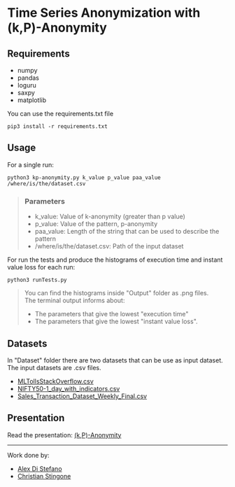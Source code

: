 # Time Series Anonymization with (k,P)-Anonymity

## Requirements
- numpy
- pandas
- loguru
- saxpy
- matplotlib

You can use the requirements.txt file
```console
pip3 install -r requirements.txt
```

## Usage
For a single run:
```console
python3 kp-anonymity.py k_value p_value paa_value /where/is/the/dataset.csv
```
>### Parameters
> - k_value: Value of k-anonymity (greater than p value)
> - p_value: Value of the pattern, p-anonymity
> - paa_value: Length of the string that can be used to describe the pattern
> - /where/is/the/dataset.csv: Path of the input dataset

For run the tests and produce the histograms of execution time and instant value loss for each run:
```console
python3 runTests.py
```
> You can find the histograms inside "Output" folder as .png files.\
> The terminal output informs about:
> - The parameters that give the lowest "execution time"
> - The parameters that give the lowest "instant value loss".

## Datasets
In "Dataset" folder there are two datasets that can be use as input dataset. The input datasets are .csv files.
- [MLTollsStackOverflow.csv](./Dataset/MLTollsStackOverflow.csv)
- [NIFTY50-1_day_with_indicators.csv](./Dataset/NIFTY50-1_day_with_indicators.csv)
- [Sales_Transaction_Dataset_Weekly_Final.csv](./Dataset/Sales_Transaction_Dataset_Weekly_Final.csv)

## Presentation
Read the presentation: [(k,P)-Anonymity](./Presentation/k_P-Anonymity.pdf)

---
Work done by:
* [Alex Di Stefano](https://github.com/xDiste)
* [Christian Stingone](https://github.com/ChriStingo)

